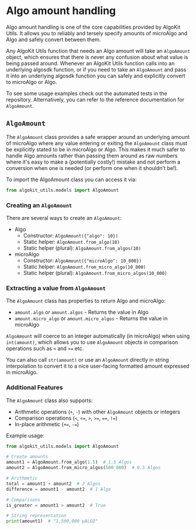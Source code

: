 # Algo amount handling

Algo amount handling is one of the core capabilities provided by AlgoKit Utils. It allows you to reliably and tersely specify amounts of microAlgo and Algo and safely convert between them.

Any AlgoKit Utils function that needs an Algo amount will take an `AlgoAmount` object, which ensures that there is never any confusion about what value is being passed around. Whenever an AlgoKit Utils function calls into an underlying algosdk function, or if you need to take an `AlgoAmount` and pass it into an underlying algosdk function you can safely and explicitly convert to microAlgo or Algo.

To see some usage examples check out the automated tests in the repository. Alternatively, you can refer to the reference documentation for `AlgoAmount`.

## `AlgoAmount`

The `AlgoAmount` class provides a safe wrapper around an underlying amount of microAlgo where any value entering or exiting the `AlgoAmount` class must be explicitly stated to be in microAlgo or Algo. This makes it much safer to handle Algo amounts rather than passing them around as raw numbers where it's easy to make a (potentially costly!) mistake and not perform a conversion when one is needed (or perform one when it shouldn't be!).

To import the AlgoAmount class you can access it via:

```python
from algokit_utils.models import AlgoAmount
```

### Creating an `AlgoAmount`

There are several ways to create an `AlgoAmount`:

- Algo
  - Constructor: `AlgoAmount({"algo": 10})`
  - Static helper: `AlgoAmount.from_algo(10)`
  - Static helper (plural): `AlgoAmount.from_algos(10)`
- microAlgo
  - Constructor: `AlgoAmount({"microAlgo": 10_000})`
  - Static helper: `AlgoAmount.from_micro_algo(10_000)`
  - Static helper (plural): `AlgoAmount.from_micro_algos(10_000)`

### Extracting a value from `AlgoAmount`

The `AlgoAmount` class has properties to return Algo and microAlgo:

- `amount.algo` or `amount.algos` - Returns the value in Algo
- `amount.micro_algo` or `amount.micro_algos` - Returns the value in microAlgo

`AlgoAmount` will coerce to an integer automatically (in microAlgo) when using `int(amount)`, which allows you to use `AlgoAmount` objects in comparison operations such as `<` and `>=` etc.

You can also call `str(amount)` or use an `AlgoAmount` directly in string interpolation to convert it to a nice user-facing formatted amount expressed in microAlgo.

### Additional Features

The `AlgoAmount` class also supports:

- Arithmetic operations (`+`, `-`) with other `AlgoAmount` objects or integers
- Comparison operations (`<`, `<=`, `>`, `>=`, `==`, `!=`)
- In-place arithmetic (`+=`, `-=`)

Example usage:

```python
from algokit_utils.models import AlgoAmount

# Create amounts
amount1 = AlgoAmount.from_algo(1.5)  # 1.5 Algos
amount2 = AlgoAmount.from_micro_algos(500_000)  # 0.5 Algos

# Arithmetic
total = amount1 + amount2  # 2 Algos
difference = amount1 - amount2  # 1 Algo

# Comparisons
is_greater = amount1 > amount2  # True

# String representation
print(amount1)  # "1,500,000 µALGO"
```
